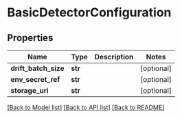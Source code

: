 # BasicDetectorConfiguration

## Properties
Name | Type | Description | Notes
------------ | ------------- | ------------- | -------------
**drift_batch_size** | **str** |  | [optional] 
**env_secret_ref** | **str** |  | [optional] 
**storage_uri** | **str** |  | [optional] 

[[Back to Model list]](../README.md#documentation-for-models) [[Back to API list]](../README.md#documentation-for-api-endpoints) [[Back to README]](../README.md)


